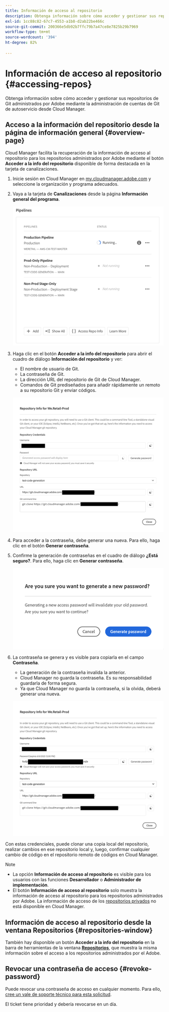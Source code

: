 ```yaml
---
title: Información de acceso al repositorio
description: Obtenga información sobre cómo acceder y gestionar sus repositorios de Git administrados por Adobe mediante la administración de cuentas de Git de autoservicio desde Cloud Manager.
exl-id: 1cc88c82-67c7-4553-a1b8-d2ab22be466c
source-git-commit: 200366e5db92b7ffc79b7a47ce8e7825b29b7969
workflow-type: tm+mt
source-wordcount: '394'
ht-degree: 82%

---
```


# Información de acceso al repositorio {#accessing-repos}

Obtenga información sobre cómo acceder y gestionar sus repositorios de Git administrados por Adobe mediante la administración de cuentas de Git de autoservicio desde Cloud Manager.

## Acceso a la información del repositorio desde la página de información general {#overview-page}

Cloud Manager facilita la recuperación de la información de acceso al repositorio para los repositorios administrados por Adobe mediante el botón **Acceder a la info del repositorio** disponible de forma destacada en la tarjeta de canalizaciones.

1. Inicie sesión en Cloud Manager en [my.cloudmanager.adobe.com](https://my.cloudmanager.adobe.com/) y seleccione la organización y programa adecuados.

1. Vaya a la tarjeta de **Canalizaciones** desde la página **Información general del programa**.

   ![Botón Información de acceso al repositorio en la tarjeta Entornos](assets/pipelines-card.png)

1. Haga clic en el botón **Acceder a la info del repositorio** para abrir el cuadro de diálogo **Información del repositorio** y ver:

   * El nombre de usuario de Git.
   * La contraseña de Git.
   * La dirección URL del repositorio de Git de Cloud Manager.
   * Comandos de Git prediseñados para añadir rápidamente un remoto a su repositorio Git y enviar códigos.

   ![Ventana Información del repositorio](assets/access-repo-info.png)

1. Para acceder a la contraseña, debe generar una nueva. Para ello, haga clic en el botón **Generar contraseña**.

1. Confirme la generación de contraseñas en el cuadro de diálogo **¿Está seguro?**. Para ello, haga clic en **Generar contraseña**.

   ![Confirmar generación de contraseña](assets/confirm-password-generation.png)

1. La contraseña se genera y es visible para copiarla en el campo **Contraseña**.

   * La generación de la contraseña invalida la anterior.
   * Cloud Manager no guarda la contraseña. Es su responsabilidad guardarla de forma segura.
   * Ya que Cloud Manager no guarda la contraseña, si la olvida, deberá generar una nueva.

   ![Ejemplo de una contraseña generada](assets/generated-password.png)

Con estas credenciales, puede clonar una copia local del repositorio, realizar cambios en ese repositorio local y, luego, confirmar cualquier cambio de código en el repositorio remoto de códigos en Cloud Manager.

>[!NOTE]
>
>* La opción **Información de acceso al repositorio** es visible para los usuarios con las funciones **Desarrollador** o **Administrador de implementación**.
>* El botón **Información de acceso al repositorio** solo muestra la información de acceso al repositorio para los repositorios administrados por Adobe. La información de acceso de los [repositorios privados](private-repositories.md) no está disponible en Cloud Manager.

## Información de acceso al repositorio desde la ventana Repositorios {#repositories-window}

También hay disponible un botón **Acceder a la info del repositorio** en la barra de herramientas de la ventana [**Repositorios**](managing-repositories.md), que muestra la misma información sobre el acceso a los repositorios administrados por el Adobe.

## Revocar una contraseña de acceso {#revoke-password}

Puede revocar una contraseña de acceso en cualquier momento. Para ello, [cree un vale de soporte técnico para esta solicitud](https://experienceleague.adobe.com/es?support-solution=Experience+Manager&amp;support-tab=home&amp;lang=es#support).

El ticket tiene prioridad y debería revocarse en un día.

